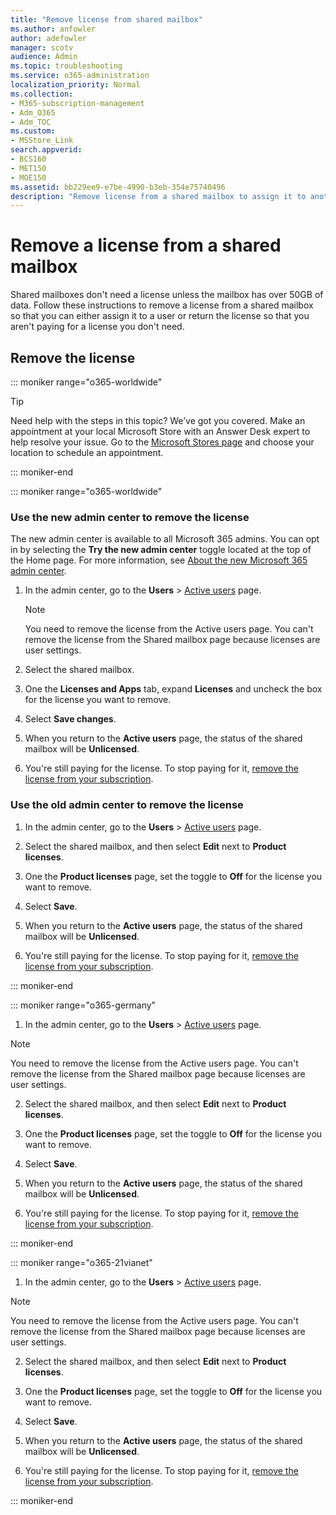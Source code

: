 ```yaml
---
title: "Remove license from shared mailbox"
ms.author: anfowler
author: adefowler
manager: scotv
audience: Admin
ms.topic: troubleshooting
ms.service: o365-administration
localization_priority: Normal
ms.collection: 
- M365-subscription-management 
- Adm_O365
- Adm_TOC
ms.custom:
- MSStore_Link
search.appverid:
- BCS160
- MET150
- MOE150
ms.assetid: bb229ee9-e7be-4990-b3eb-354e75740496
description: "Remove license from a shared mailbox to assign it to another user. "
---
```


# Remove a license from a shared mailbox

Shared mailboxes don't need a license unless the mailbox has over 50GB of data. Follow these instructions to remove a license from a shared mailbox so that you can either assign it to a user or return the license so that you aren't paying for a license you don't need.
  
## Remove the license

::: moniker range="o365-worldwide"

> [!TIP]
> Need help with the steps in this topic? We’ve got you covered. Make an appointment at your local Microsoft Store with an Answer Desk expert to help resolve your issue. Go to the [Microsoft Stores page](https://go.microsoft.com/fwlink/?LinkID=2041482) and choose your location to schedule an appointment.

::: moniker-end

::: moniker range="o365-worldwide"

### Use the new admin center to remove the license

The new admin center is available to all Microsoft 365 admins. You can opt in by selecting the **Try the new admin center** toggle located at the top of the Home page. For more information, see [About the new Microsoft 365 admin center](../microsoft-365-admin-center-preview.md).

1. In the admin center, go to the **Users** \> <a href="https://go.microsoft.com/fwlink/p/?linkid=834822" target="_blank">Active users</a> page.

   > [!NOTE]
   > You need to remove the license from the Active users page. You can't remove the license from the Shared mailbox page because licenses are user settings. 
  
2. Select the shared mailbox. 
    
3. One the **Licenses and Apps** tab, expand **Licenses** and uncheck the box for the license you want to remove.
    
4. Select **Save changes**.
    
5. When you return to the **Active users** page, the status of the shared mailbox will be **Unlicensed**. 

6. You're still paying for the license. To stop paying for it, [remove the license from your subscription](../subscriptions-and-billing/remove-licenses-from-subscription.md). 

### Use the old admin center to remove the license

1. In the admin center, go to the **Users** \> <a href="https://go.microsoft.com/fwlink/p/?linkid=834822" target="_blank">Active users</a> page.

2. Select the shared mailbox, and then select **Edit** next to **Product licenses**.
    
3. One the **Product licenses** page, set the toggle to **Off** for the license you want to remove.
    
4. Select **Save**.
    
5. When you return to the **Active users** page, the status of the shared mailbox will be **Unlicensed**. 

6. You're still paying for the license. To stop paying for it, [remove the license from your subscription](../subscriptions-and-billing/remove-licenses-from-subscription.md). 


::: moniker-end
 

::: moniker range="o365-germany"
    
 1. In the admin center, go to the **Users** \> <a href="https://go.microsoft.com/fwlink/p/?linkid=847686" target="_blank">Active users</a> page. 
    
   > [!NOTE]
   > You need to remove the license from the Active users page. You can't remove the license from the Shared mailbox page because licenses are user settings. 

2. Select the shared mailbox, and then select **Edit** next to **Product licenses**.
    
3. One the **Product licenses** page, set the toggle to **Off** for the license you want to remove.
    
4. Select **Save**.
    
5. When you return to the **Active users** page, the status of the shared mailbox will be **Unlicensed**. 

6. You're still paying for the license. To stop paying for it, [remove the license from your subscription](../subscriptions-and-billing/remove-licenses-from-subscription.md). 


::: moniker-end

::: moniker range="o365-21vianet"

 1. In the admin center, go to the **Users** \> <a href="https://go.microsoft.com/fwlink/p/?linkid=850628" target="_blank">Active users</a> page. 

   > [!NOTE]
   > You need to remove the license from the Active users page. You can't remove the license from the Shared mailbox page because licenses are user settings. 

2. Select the shared mailbox, and then select **Edit** next to **Product licenses**.
    
3. One the **Product licenses** page, set the toggle to **Off** for the license you want to remove.
    
4. Select **Save**.
    
5. When you return to the **Active users** page, the status of the shared mailbox will be **Unlicensed**. 

6. You're still paying for the license. To stop paying for it, [remove the license from your subscription](../subscriptions-and-billing/remove-licenses-from-subscription.md). 


::: moniker-end 

